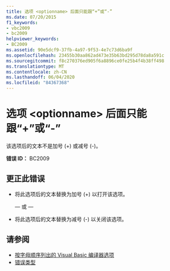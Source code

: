 ```yaml
---
title: 选项 <optionname> 后面只能跟“+”或“-”
ms.date: 07/20/2015
f1_keywords:
- vbc2009
- bc2009
helpviewer_keywords:
- BC2009
ms.assetid: 90e5dcf9-37fb-4a97-9f53-4e7c73d6ba9f
ms.openlocfilehash: 23455b30aa862ad473e35b63bd295d78da8a591c
ms.sourcegitcommit: f8c270376ed905f6a8896ce0fe25b4f4b38ff498
ms.translationtype: MT
ms.contentlocale: zh-CN
ms.lasthandoff: 06/04/2020
ms.locfileid: "84367368"
---
```

# <a name="option-optionname-can-be-followed-only-by--or--"></a>选项 \<optionname> 后面只能跟“+”或“-”
该选项后的文本不是加号 (+) 或减号 (-)。  
  
 **错误 ID：** BC2009  
  
## <a name="to-correct-this-error"></a>更正此错误  
  
- 将此选项后的文本替换为加号 (+) 以打开该选项。  
  
     — 或 —  
  
- 将此选项后的文本替换为减号 (-) 以关闭该选项。  
  
## <a name="see-also"></a>请参阅

- [按字母顺序列出的 Visual Basic 编译器选项](../reference/command-line-compiler/compiler-options-listed-alphabetically.md)
- [错误类型](../programming-guide/language-features/error-types.md)
